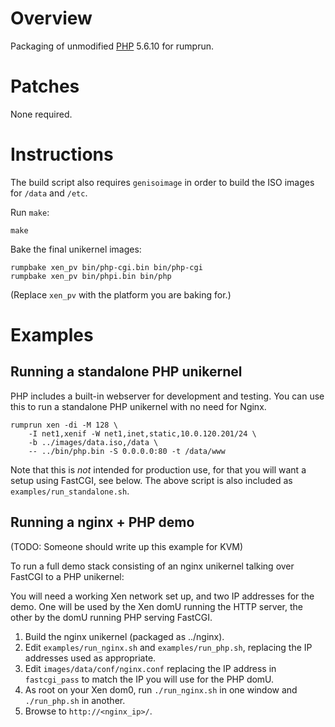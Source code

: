 Overview
========

Packaging of unmodified [PHP](http://php.net/) 5.6.10 for rumprun.


Patches
=======

None required.

Instructions
============

The build script also requires `genisoimage` in order to build the ISO images
for `/data` and `/etc`.

Run `make`:

```
make
```

Bake the final unikernel images:
```
rumpbake xen_pv bin/php-cgi.bin bin/php-cgi
rumpbake xen_pv bin/phpi.bin bin/php
```

(Replace `xen_pv` with the platform you are baking for.)

Examples
========

Running a standalone PHP unikernel
----------------------------------

PHP includes a built-in webserver for development and testing. You can use this
to run a standalone PHP unikernel with no need for Nginx.


```
rumprun xen -di -M 128 \
    -I net1,xenif -W net1,inet,static,10.0.120.201/24 \
    -b ../images/data.iso,/data \
    -- ../bin/php.bin -S 0.0.0.0:80 -t /data/www
```

Note that this is *not* intended for production use, for that you will want a
setup using FastCGI, see below. The above script is also included as
`examples/run_standalone.sh`.

Running a nginx + PHP demo
--------------------------

(TODO: Someone should write up this example for KVM)

To run a full demo stack consisting of an nginx unikernel talking over FastCGI
to a PHP unikernel:

You will need a working Xen network set up, and two IP addresses for the demo.
One will be used by the Xen domU running the HTTP server, the other by the domU
running PHP serving FastCGI.

1. Build the nginx unikernel (packaged as ../nginx).
2. Edit `examples/run_nginx.sh` and `examples/run_php.sh`, replacing the IP
   addresses used as appropriate.
3. Edit `images/data/conf/nginx.conf` replacing the IP address in
   `fastcgi_pass` to match the IP you will use for the PHP domU.
4. As root on your Xen dom0, run `./run_nginx.sh` in one window and
   `./run_php.sh` in another.
5. Browse to `http://<nginx_ip>/`.
